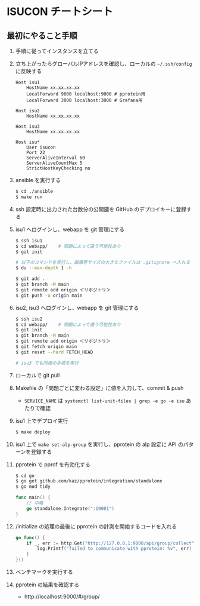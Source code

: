# ISUCON チートシート

## 最初にやること手順
1. 手順に従ってインスタンスを立てる
2. 立ち上がったらグローバルIPアドレスを確認し、ローカルの `~/.ssh/config` に反映する
    ```
    Host isu1
        HostName xx.xx.xx.xx 
        LocalForward 9000 localhost:9000 # pprotein用
        LocalForward 3000 localhost:3000 # Grafana用

    Host isu2
        HostName xx.xx.xx.xx

    Host isu3
        HostName xx.xx.xx.xx

    Host isu*
        User isucon
        Port 22
        ServerAliveInterval 60
        ServerAliveCountMax 5
        StrictHostKeyChecking no
    ```
3. ansible を実行する
    ```bash
    $ cd ./ansible
    $ make run
    ```
4. ssh 設定時に出力された台数分の公開鍵を GitHub のデプロイキーに登録する
5. isu1 へログインし、webapp を git 管理にする
    ```bash
    $ ssh isu1
    $ cd webapp/    # 問題によって違う可能性あり
    $ git init

    # 以下のコマンドを実行し、画像等サイズの大きなファイルは .gitignore へ入れる
    $ du --max-depth 1 -h

    $ git add .
    $ git branch -M main
    $ git remote add origin ＜リポジトリ＞
    $ git push -u origin main
    ```
6. isu2, isu3 へログインし、webapp を git 管理にする
    ```bash
    $ ssh isu2
    $ cd webapp/    # 問題によって違う可能性あり
    $ git init
    $ git branch -M main
    $ git remote add origin ＜リポジトリ＞
    $ git fetch origin main
    $ git reset --hard FETCH_HEAD

    # isu3 でも同様の手順を実行
    ```
7. ローカルで git pull
8. Makefile の「問題ごとに変わる設定」に値を入力して、commit & push
    * `SERVICE_NAME` は `systemctl list-unit-files | grep -e go -e isu` あたりで確認
9. isu1 上でデプロイ実行
    ```bash
    $ make deploy
    ```
10. isu1 上で `make set-alp-group` を実行し、pprotein の alp 設定に API のパターンを登録する
11. pprotein で pprof を有効化する
    ```bash
    $ cd go
    $ go get github.com/kaz/pprotein/integration/standalone
    $ go mod tidy
    ```

    ```go
    func main() {
        // 中略
        go standalone.Integrate(":19001")
    }
    ```
12. /initialize の処理の最後に pprotein の計測を開始するコードを入れる
    ```go
    go func() {
		if _, err := http.Get("http://127.0.0.1:9000/api/group/collect"); err != nil {
			log.Printf("failed to communicate with pprotein: %v", err)
		}
	}()
    ```
13. ベンチマークを実行する
14. pprotein の結果を確認する
    * http://localhost:9000/#/group/
